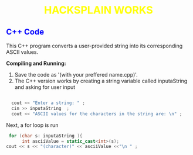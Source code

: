 # <center><span style="color:yellow">HACKSPLAIN WORKS</span></center>
## <span style="color:blue">C++ Code</span>
This C++ program converts a user-provided string into its corresponding ASCII values.

**Compiling and Running:**

1. Save the code as '(with your preffered name.cpp)'.
2. The C++ version works by creating a string variable called inputaString and asking for user input
```cpp

  cout << "Enter a string: " ;
  cin >> inputaString  ;
  cout << "ASCII values for the characters in the string are: \n" ;
```
Next, a for loop is run 
```cpp
 for (char s: inputaString ){
      int asciiValue = static_cast<int>(s);
cout << s << "(character)" << asciiValue <<"\n " ;



